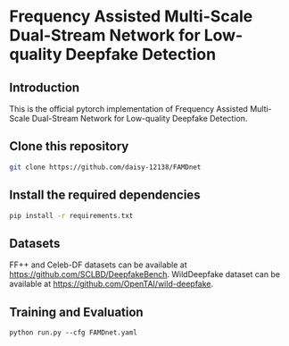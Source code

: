 # Frequency Assisted Multi-Scale Dual-Stream Network for Low-quality Deepfake Detection

## Introduction

This is the official pytorch implementation of Frequency Assisted Multi-Scale Dual-Stream Network for Low-quality Deepfake Detection.

## Clone this repository

```bash
git clone https://github.com/daisy-12138/FAMDnet
```

## Install the required dependencies

```bash
pip install -r requirements.txt
```

## Datasets
FF++ and Celeb-DF datasets can be available at https://github.com/SCLBD/DeepfakeBench.
WildDeepfake dataset can be available at https://github.com/OpenTAI/wild-deepfake.

## Training and Evaluation

```
python run.py --cfg FAMDnet.yaml
```
